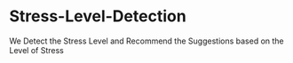 # Stress-Level-Detection
We Detect the Stress Level and Recommend the Suggestions based on the Level of Stress
